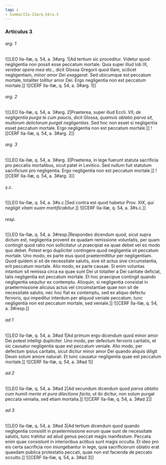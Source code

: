 ```yaml
---
tags : 
- Summa/IIa-IIæ/q.54/a.3
---
```


### Articulus 3

###### arg. 1
![[LEO IIa-IIæ, q. 54, a. 3#arg. 1|Ad tertium sic proceditur. Videtur quod negligentia non possit esse peccatum mortale. Quia super illud Iob IX, *verebar opera mea* etc., dicit Glossa Gregorii quod illam, scilicet negligentiam, *minor amor Dei exaggerat*. Sed ubicumque est peccatum mortale, totaliter tollitur amor Dei. Ergo negligentia non est peccatum mortale.]]
![[CERF IIa-IIæ, q. 54, a. 3#arg. 1]]

###### arg. 2
![[LEO IIa-IIæ, q. 54, a. 3#arg. 2|Praeterea, super illud Eccli. VII, *de negligentia purga te cum paucis*, dicit Glossa, *quamvis oblatio parva sit, multorum delictorum purgat negligentias*. Sed hoc non esset si negligentia esset peccatum mortale. Ergo negligentia non est peccatum mortale.]]
![[CERF IIa-IIæ, q. 54, a. 3#arg. 2]]

###### arg. 3
![[LEO IIa-IIæ, q. 54, a. 3#arg. 3|Praeterea, in lege fuerunt statuta sacrificia pro peccatis mortalibus, sicut patet in Levitico. Sed nullum fuit statutum sacrificium pro negligentia. Ergo negligentia non est peccatum mortale.]]
![[CERF IIa-IIæ, q. 54, a. 3#arg. 3]]

###### s.c.
![[LEO IIa-IIæ, q. 54, a. 3#s.c.|Sed contra est quod habetur Prov. XIX, *qui negligit vitam suam mortificabitur*.]]
![[CERF IIa-IIæ, q. 54, a. 3#s.c.]]

###### resp.
![[LEO IIa-IIæ, q. 54, a. 3#resp.|Respondeo dicendum quod, sicut supra dictum est, negligentia provenit ex quadam remissione voluntatis, per quam contingit quod ratio non sollicitatur ut praecipiat ea quae debet vel eo modo quo debet. Potest ergo dupliciter contingere quod negligentia sit peccatum mortale. Uno modo, ex parte eius quod praetermittitur per negligentiam. Quod quidem si sit de necessitate salutis, sive sit actus sive circumstantia, erit peccatum mortale. Alio modo, ex parte causae. Si enim voluntas intantum sit remissa circa ea quae sunt Dei ut totaliter a Dei caritate deficiat, talis negligentia est peccatum mortale. Et hoc praecipue contingit quando negligentia sequitur ex contemptu. Alioquin, si negligentia consistat in praetermissione alicuius actus vel circumstantiae quae non sit de necessitate salutis; nec hoc fiat ex contemptu, sed ex aliquo defectu fervoris, qui impeditur interdum per aliquod veniale peccatum, tunc negligentia non est peccatum mortale, sed veniale.]]
![[CERF IIa-IIæ, q. 54, a. 3#resp.]]

###### ad 1
![[LEO IIa-IIæ, q. 54, a. 3#ad 1|Ad primum ergo dicendum quod minor amor Dei potest intelligi dupliciter. Uno modo, per defectum fervoris caritatis, et sic causatur negligentia quae est peccatum veniale. Alio modo, per defectum ipsius caritatis, sicut dicitur minor amor Dei quando aliquis diligit Deum solum amore naturali. Et tunc causatur negligentia quae est peccatum mortale.]]
![[CERF IIa-IIæ, q. 54, a. 3#ad 1]]

###### ad 2
![[LEO IIa-IIæ, q. 54, a. 3#ad 2|Ad secundum dicendum quod *parva oblatio cum humili mente et pura dilectione facta*, ut ibi dicitur, non solum purgat peccata venialia, sed etiam mortalia.]]
![[CERF IIa-IIæ, q. 54, a. 3#ad 2]]

###### ad 3
![[LEO IIa-IIæ, q. 54, a. 3#ad 3|Ad tertium dicendum quod quando negligentia consistit in praetermissione eorum quae sunt de necessitate salutis, tunc trahitur ad aliud genus peccati magis manifestum. Peccata enim quae consistunt in interioribus actibus sunt magis occulta. Et ideo pro eis certa sacrificia non iniungebantur in lege, quia sacrificiorum oblatio erat quaedam publica protestatio peccati, quae non est facienda de peccato occulto.]]
![[CERF IIa-IIæ, q. 54, a. 3#ad 3]]


